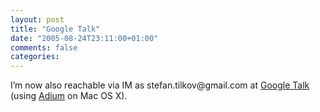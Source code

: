 ```yaml
---
layout: post
title: "Google Talk"
date: "2005-08-24T23:11:00+01:00"
comments: false
categories: 
---
```


<p>I&#8217;m now also reachable via IM as stefan.tilkov@gmail.com at <a href="http://www.google.com/talk/">Google Talk</a> (using <a href="http://www.adiumx.com/">Adium</a> on Mac OS X).</p>


